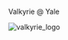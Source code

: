Valkyrie @ Yale



![valkyrie_logo](https://user-images.githubusercontent.com/41123693/61733948-e3a7f380-ad4e-11e9-8a8b-7970d87467a3.png)
